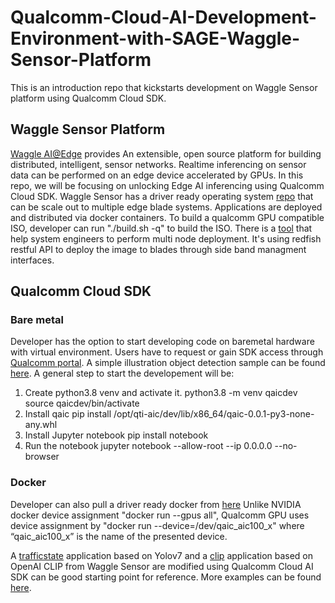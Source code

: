 # Qualcomm-Cloud-AI-Development-Environment-with-SAGE-Waggle-Sensor-Platform
This is an introduction repo that kickstarts development on Waggle Sensor platform using Qualcomm Cloud SDK.

## Waggle Sensor Platform
[Waggle AI@Edge](https://github.com/waggle-sensor) provides An extensible, open source platform for building distributed, intelligent, sensor networks. Realtime inferencing on sensor data can be performed on an edge device accelerated by GPUs. In this repo, we will be focusing on unlocking Edge AI inferencing using Qualcomm Cloud SDK.
Waggle Sensor has a driver ready operating system [repo](https://github.com/waggle-sensor/blade-image) that can be scale out to multiple edge blade systems. Applications are deployed and distributed via docker containers.
To build a qualcomm GPU compatible ISO, developer can run "./build.sh -q" to build the ISO.
There is a [tool](https://github.com/hpeliuhan/blade-image-deployment.git) that help system engineers to perform multi node deployment. It's using redfish restful API to deploy the image to blades through side band managment interfaces.

## Qualcomm Cloud SDK
### Bare metal 
Developer has the option to start developing code on baremetal hardware with virtual environment. Users have to request or gain SDK access through [Qualcomm portal](https://www.qualcomm.com/products/technology/processors/cloud-artificial-intelligence/cloud-ai-100#Software).
A simple illustration object detection sample can be found [here](https://github.com/hpeliuhan/qualcomm-docker-general_inference).
A general step to start the developement will be:
1. Create python3.8 venv and activate it. python3.8 -m venv qaicdev source qaicdev/bin/activate
2. Install qaic pip install /opt/qti-aic/dev/lib/x86_64/qaic-0.0.1-py3-none-any.whl
3. Install Jupyter notebook pip install notebook 
4. Run the notebook jupyter notebook --allow-root --ip 0.0.0.0 --no-browser

### Docker
Developer can also pull a driver ready docker from [here](https://hub.docker.com/repository/docker/hpeliuhan/qualcomm-ai100/general )
Unlike NVIDIA docker device assignment "docker run --gpus all", Qualcomm GPU uses device assignment by "docker run --device=/dev/qaic_aic100_x" where “qaic_aic100_x” is the name of the presented device.

A [trafficstate](https://github.com/hpeliuhan/plugin-trafficstate) application based on Yolov7 and a [clip](https://github.com/hpeliuhan/clip-app) application based on OpenAI CLIP from Waggle Sensor are modified using Qualcomm Cloud AI SDK can be good starting point for reference.
More examples can be found [here](https://github.com/quic/cloud-ai-sdk ).

